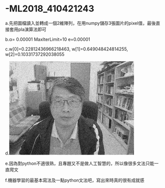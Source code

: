# -ML2018_410421243
a.先把圖檔讀入並轉成一個2維陣列，在用numpy儲存3張圖片的pixel值，最後直接套用pla演算法即可 

b.α= 0.00001 MaxIterLimit=10 e=0.00001 

c.w[0]=0.22812436966218463, w[1]=0.649048424814255, w[2]=0.10331737292038055

d.![image](https://github.com/glaysyou/-ML2018_410421243/blob/master/output.jpg)

e.因為對python不適很熟，且專題又不是做人工智慧的，所以像很多文法只能一直爬文

f.機器學習的最基本寫法及一點python文法吧，寫出來時真的很有成就感
